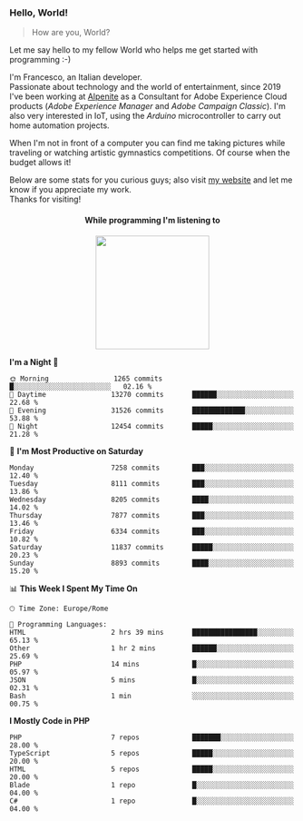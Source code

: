 ### Hello, World!

> How are you, World?

Let me say hello to my fellow World who helps me get started with programming :-)

I'm Francesco, an Italian developer.  
Passionate about technology and the world of entertainment, since 2019 I've been working at [Alpenite](https://www.alpenite.com) as a Consultant for Adobe Experience Cloud products (*Adobe Experience Manager* and *Adobe Campaign Classic*). I'm also very interested in IoT, using the *Arduino* microcontroller to carry out home automation projects.

When I'm not in front of a computer you can find me taking pictures while traveling or watching artistic gymnastics competitions. Of course when the budget allows it!

Below are some stats for you curious guys; also visit [my website](https://www.francescorega.eu) and let me know if you appreciate my work.  
Thanks for visiting!

<div align="center">
  <h4>While programming I'm listening to</h4>
  <a href="https://apps.francescorega.eu/now-playing/11147232609" target="_blank"><img src="https://apps.francescorega.eu/now-playing/11147232609" width="200"></a>
</div>

<!--START_SECTION:waka-->
**I'm a Night 🦉** 

```text
🌞 Morning                1265 commits        █░░░░░░░░░░░░░░░░░░░░░░░░   02.16 % 
🌆 Daytime                13270 commits       ██████░░░░░░░░░░░░░░░░░░░   22.68 % 
🌃 Evening                31526 commits       █████████████░░░░░░░░░░░░   53.88 % 
🌙 Night                  12454 commits       █████░░░░░░░░░░░░░░░░░░░░   21.28 % 
```
📅 **I'm Most Productive on Saturday** 

```text
Monday                   7258 commits        ███░░░░░░░░░░░░░░░░░░░░░░   12.40 % 
Tuesday                  8111 commits        ███░░░░░░░░░░░░░░░░░░░░░░   13.86 % 
Wednesday                8205 commits        ████░░░░░░░░░░░░░░░░░░░░░   14.02 % 
Thursday                 7877 commits        ███░░░░░░░░░░░░░░░░░░░░░░   13.46 % 
Friday                   6334 commits        ███░░░░░░░░░░░░░░░░░░░░░░   10.82 % 
Saturday                 11837 commits       █████░░░░░░░░░░░░░░░░░░░░   20.23 % 
Sunday                   8893 commits        ████░░░░░░░░░░░░░░░░░░░░░   15.20 % 
```


📊 **This Week I Spent My Time On** 

```text
🕑︎ Time Zone: Europe/Rome

💬 Programming Languages: 
HTML                     2 hrs 39 mins       ████████████████░░░░░░░░░   65.13 % 
Other                    1 hr 2 mins         ██████░░░░░░░░░░░░░░░░░░░   25.69 % 
PHP                      14 mins             █░░░░░░░░░░░░░░░░░░░░░░░░   05.97 % 
JSON                     5 mins              █░░░░░░░░░░░░░░░░░░░░░░░░   02.31 % 
Bash                     1 min               ░░░░░░░░░░░░░░░░░░░░░░░░░   00.75 % 
```

**I Mostly Code in PHP** 

```text
PHP                      7 repos             ███████░░░░░░░░░░░░░░░░░░   28.00 % 
TypeScript               5 repos             █████░░░░░░░░░░░░░░░░░░░░   20.00 % 
HTML                     5 repos             █████░░░░░░░░░░░░░░░░░░░░   20.00 % 
Blade                    1 repo              █░░░░░░░░░░░░░░░░░░░░░░░░   04.00 % 
C#                       1 repo              █░░░░░░░░░░░░░░░░░░░░░░░░   04.00 % 
```




<!--END_SECTION:waka-->
